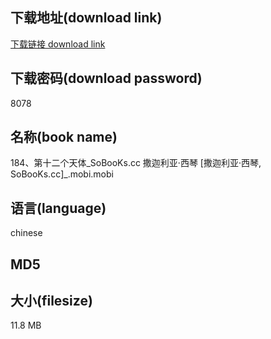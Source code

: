 ## 下载地址(download link)
[下载链接 download link](https://voluble-croquembouche-d321dc.netlify.app/?s=184%E3%80%81%E7%AC%AC%E5%8D%81%E4%BA%8C%E4%B8%AA%E5%A4%A9%E4%BD%93_SoBooKs.cc+%E6%92%92%E8%BF%A6%E5%88%A9%E4%BA%9A%C2%B7%E8%A5%BF%E7%90%B4+%5B%E6%92%92%E8%BF%A6%E5%88%A9%E4%BA%9A%C2%B7%E8%A5%BF%E7%90%B4%2C+SoBooKs.cc%5D_.mobi)

## 下载密码(download password)
8078

## 名称(book name)
184、第十二个天体_SoBooKs.cc 撒迦利亚·西琴 [撒迦利亚·西琴, SoBooKs.cc]_.mobi.mobi

## 语言(language)
chinese

## MD5


## 大小(filesize)
11.8 MB
